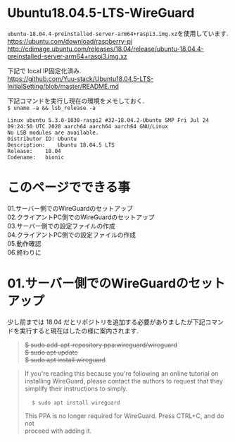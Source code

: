 # Ubuntu18.04.5-LTS-WireGuard  

`ubuntu-18.04.4-preinstalled-server-arm64+raspi3.img.xz`を使用しています.  
 https://ubuntu.com/download/raspberry-pi
 http://cdimage.ubuntu.com/releases/18.04/release/ubuntu-18.04.4-preinstalled-server-arm64+raspi3.img.xz
 
 
下記で local IP固定化済み.   
 https://github.com/Yuu-stack/Ubuntu18.04.5-LTS-InitialSetting/blob/master/README.md  
 
 下記コマンドを実行し現在の環境をメモしておく.  
 `$ uname -a && lsb_release -a`
 
    Linux ubuntu 5.3.0-1030-raspi2 #32~18.04.2-Ubuntu SMP Fri Jul 24 09:24:50 UTC 2020 aarch64 aarch64 aarch64 GNU/Linux
    No LSB modules are available.
    Distributor ID:	Ubuntu
    Description:	Ubuntu 18.04.5 LTS
    Release:	18.04
    Codename:	bionic
    

# このページでできる事  
01.サーバー側でのWireGuardのセットアップ  
02.クライアントPC側でのWireGuardのセットアップ  
03.サーバー側での設定ファイルの作成    
04.クライアントPC側での設定ファイルの作成  
05.動作確認  
06.終わりに  

# 01.サーバー側でのWireGuardのセットアップ

少し前までは 18.04 だとリポジトリを追加する必要がありましたが下記コマンドを実行すると現在はしたの様に案内されます.    
> <s>$ sudo add-apt-repository ppa:wireguard/wireguard </s>  
> <s>$ sudo apt update </s>  
> <s>$ sudo apt install wireguard </s>  

> If you're reading this because you're following an online tutorial on  
> installing WireGuard, please contact the authors to request that they  
> simplify their instructions to simply.  
> 
>     `$ sudo apt install wireguard`  
> 
> This PPA is no longer required for WireGuard. Press CTRL+C, and do not  
> proceed with adding it.  

